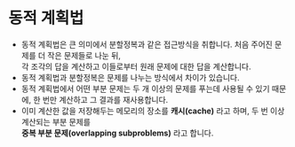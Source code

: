 # 동적 계획법
- 동적 계획법은 큰 의미에서 분할정복과 같은 접근방식을 취합니다. 처음 주어진 문제를 더 작은 문제들로 나눈 뒤,  
각 조각의 답을 계산하고 이들로부터 원래 문제에 대한 답을 계산합니다.
- 동적 계획법과 분할정복은 문제를 나누는 방식에서 차이가 있습니다.
- 동적 계획법에서 어떤 부분 문제는 두 개 이상의 문제를 푸는데 사용될 수 있기 때문에, 한 번만 계산하고 그 결과를 재사용합니다.
- 이미 계산한 값을 저장해두는 메모리의 장소를 **캐시(cache)** 라고 하며, 두 번 이상 계산되는 부분 문제를  
**중복 부분 문제(overlapping subproblems)** 라고 합니다.